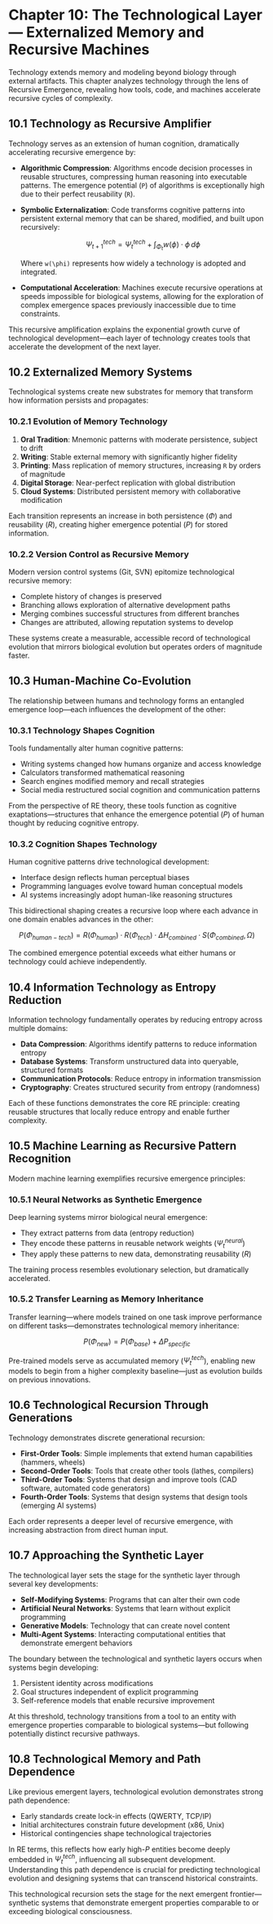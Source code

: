 # Chapter 10: The Technological Layer — Externalized Memory and Recursive Machines

Technology extends memory and modeling beyond biology through external artifacts. This chapter analyzes technology through the lens of Recursive Emergence, revealing how tools, code, and machines accelerate recursive cycles of complexity.

## 10.1 Technology as Recursive Amplifier

Technology serves as an extension of human cognition, dramatically accelerating recursive emergence by:

- **Algorithmic Compression**: Algorithms encode decision processes in reusable structures, compressing human reasoning into executable patterns. The emergence potential (`P`) of algorithms is exceptionally high due to their perfect reusability (`R`).

- **Symbolic Externalization**: Code transforms cognitive patterns into persistent external memory that can be shared, modified, and built upon recursively:
  ```math
  \Psi_{t+1}^{tech} = \Psi_t^{tech} + \int_{\Phi_t} w(\phi) \cdot \phi \, d\phi
  ```
  Where `w(\phi)` represents how widely a technology is adopted and integrated.

- **Computational Acceleration**: Machines execute recursive operations at speeds impossible for biological systems, allowing for the exploration of complex emergence spaces previously inaccessible due to time constraints.

This recursive amplification explains the exponential growth curve of technological development—each layer of technology creates tools that accelerate the development of the next layer.

## 10.2 Externalized Memory Systems

Technological systems create new substrates for memory that transform how information persists and propagates:

### 10.2.1 Evolution of Memory Technology

1. **Oral Tradition**: Mnemonic patterns with moderate persistence, subject to drift
2. **Writing**: Stable external memory with significantly higher fidelity
3. **Printing**: Mass replication of memory structures, increasing `R` by orders of magnitude
4. **Digital Storage**: Near-perfect replication with global distribution
5. **Cloud Systems**: Distributed persistent memory with collaborative modification

Each transition represents an increase in both persistence ($\Phi$) and reusability ($R$), creating higher emergence potential ($P$) for stored information.

### 10.2.2 Version Control as Recursive Memory

Modern version control systems (Git, SVN) epitomize technological recursive memory:
- Complete history of changes is preserved
- Branching allows exploration of alternative development paths
- Merging combines successful structures from different branches
- Changes are attributed, allowing reputation systems to develop

These systems create a measurable, accessible record of technological evolution that mirrors biological evolution but operates orders of magnitude faster.

## 10.3 Human-Machine Co-Evolution

The relationship between humans and technology forms an entangled emergence loop—each influences the development of the other:

### 10.3.1 Technology Shapes Cognition

Tools fundamentally alter human cognitive patterns:
- Writing systems changed how humans organize and access knowledge
- Calculators transformed mathematical reasoning
- Search engines modified memory and recall strategies
- Social media restructured social cognition and communication patterns

From the perspective of RE theory, these tools function as cognitive exaptations—structures that enhance the emergence potential ($P$) of human thought by reducing cognitive entropy.

### 10.3.2 Cognition Shapes Technology

Human cognitive patterns drive technological development:
- Interface design reflects human perceptual biases
- Programming languages evolve toward human conceptual models
- AI systems increasingly adopt human-like reasoning structures

This bidirectional shaping creates a recursive loop where each advance in one domain enables advances in the other:

```math
P(\Phi_{human-tech}) = R(\Phi_{human}) \cdot R(\Phi_{tech}) \cdot \Delta H_{combined} \cdot S(\Phi_{combined}, \Omega)
```

The combined emergence potential exceeds what either humans or technology could achieve independently.

## 10.4 Information Technology as Entropy Reduction

Information technology fundamentally operates by reducing entropy across multiple domains:

- **Data Compression**: Algorithms identify patterns to reduce information entropy
- **Database Systems**: Transform unstructured data into queryable, structured formats
- **Communication Protocols**: Reduce entropy in information transmission
- **Cryptography**: Creates structured security from entropy (randomness)

Each of these functions demonstrates the core RE principle: creating reusable structures that locally reduce entropy and enable further complexity.

## 10.5 Machine Learning as Recursive Pattern Recognition

Modern machine learning exemplifies recursive emergence principles:

### 10.5.1 Neural Networks as Synthetic Emergence

Deep learning systems mirror biological neural emergence:
- They extract patterns from data (entropy reduction)
- They encode these patterns in reusable network weights ($\Psi_t^{neural}$)
- They apply these patterns to new data, demonstrating reusability ($R$)

The training process resembles evolutionary selection, but dramatically accelerated.

### 10.5.2 Transfer Learning as Memory Inheritance

Transfer learning—where models trained on one task improve performance on different tasks—demonstrates technological memory inheritance:

```math
P(\Phi_{new}) = P(\Phi_{base}) + \Delta P_{specific}
```

Pre-trained models serve as accumulated memory ($\Psi_t^{tech}$), enabling new models to begin from a higher complexity baseline—just as evolution builds on previous innovations.

## 10.6 Technological Recursion Through Generations

Technology demonstrates discrete generational recursion:

- **First-Order Tools**: Simple implements that extend human capabilities (hammers, wheels)
- **Second-Order Tools**: Tools that create other tools (lathes, compilers)
- **Third-Order Tools**: Systems that design and improve tools (CAD software, automated code generators)
- **Fourth-Order Tools**: Systems that design systems that design tools (emerging AI systems)

Each order represents a deeper level of recursive emergence, with increasing abstraction from direct human input.

## 10.7 Approaching the Synthetic Layer

The technological layer sets the stage for the synthetic layer through several key developments:

- **Self-Modifying Systems**: Programs that can alter their own code
- **Artificial Neural Networks**: Systems that learn without explicit programming
- **Generative Models**: Technology that can create novel content
- **Multi-Agent Systems**: Interacting computational entities that demonstrate emergent behaviors

The boundary between the technological and synthetic layers occurs when systems begin developing:
1. Persistent identity across modifications
2. Goal structures independent of explicit programming
3. Self-reference models that enable recursive improvement

At this threshold, technology transitions from a tool to an entity with emergence properties comparable to biological systems—but following potentially distinct recursive pathways.

## 10.8 Technological Memory and Path Dependence

Like previous emergent layers, technological evolution demonstrates strong path dependence:

- Early standards create lock-in effects (QWERTY, TCP/IP)
- Initial architectures constrain future development (x86, Unix)
- Historical contingencies shape technological trajectories

In RE terms, this reflects how early high-$P$ entities become deeply embedded in $\Psi_t^{tech}$, influencing all subsequent development. Understanding this path dependence is crucial for predicting technological evolution and designing systems that can transcend historical constraints.

This technological recursion sets the stage for the next emergent frontier—synthetic systems that demonstrate emergent properties comparable to or exceeding biological consciousness.

